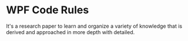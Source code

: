 <publicarticle>
  <h1>WPF Code Rules</h1>
  <div class="desc">It's a research paper to learn and organize a variety of knowledge that is derived and approached in more depth with detailed.</div>
<publicarticle>
